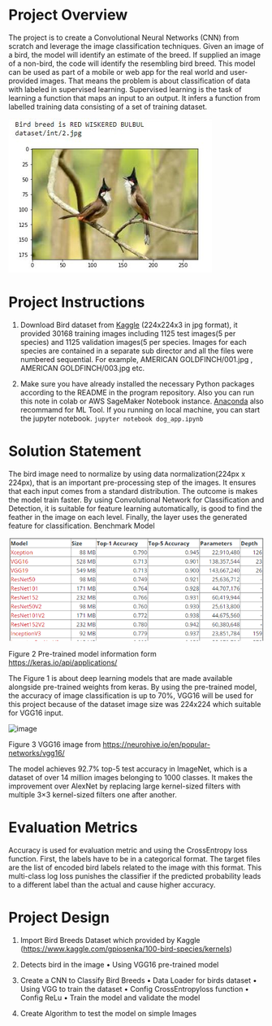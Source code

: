 # Project Overview

The project is to create a Convolutional Neural Networks (CNN) from scratch and leverage the image classification techniques. Given an image of a bird, the model will identify an estimate of the breed. If supplied an image of a non-bird, the code will identify the resembling bird breed. This model can be used as part of a mobile or web app for the real world and user-provided images. That means the problem is about classification of data with labeled in supervised learning. Supervised learning is the task of learning a function that maps an input to an output. It infers a function from labelled training data consisting of a set of training dataset.

![image](https://github.com/michaelcity/Bird-Species-Recognition/blob/master/img/example1.JPG)


# Project Instructions

1. Download Bird dataset from [Kaggle](https://www.kaggle.com/gpiosenka/100-bird-species) (224x224x3 in jpg format), it provided 30168 training images including 1125 test images(5 per species) and 1125 validation images(5 per species. Images for each species are contained in a separate sub director and all the files were numbered sequential. For example, AMERICAN GOLDFINCH/001.jpg , AMERICAN GOLDFINCH/003.jpg etc.
 
2. Make sure you have already installed the necessary Python packages according to the README in the program repository. Also you can run this note in colab or AWS SageMaker Notebook instance. [Anaconda](https://www.anaconda.com/) also recommamd for ML Tool.
If you running on local machine, you can start the jupyter notebook.
`jupyter notebook dog_app.ipynb`

# Solution Statement

The bird image need to normalize by using data normalization(224px x 224px), that is an important pre-processing step of the images. It ensures that each input comes from a standard distribution. The outcome is makes the model train faster. By using Convolutional Network for Classification and Detection, it is suitable for feature learning automatically, is good to find the feather in the image on each level. Finally, the layer uses the generated feature for classification.
Benchmark Model
 
 ![image](https://github.com/michaelcity/Bird-Species-Recognition/blob/master/img/kaggle-caputre.PNG)
 
Figure 2 Pre-trained model information form https://keras.io/api/applications/

The Figure 1 is about deep learning models that are made available alongside pre-trained weights from keras. By using the pre-trained model, the accuracy of image classification is up to 70%, VGG16 will be used for this project because of the dataset image size was 224x224 which suitable for VGG16 input.


 ![image](https://neurohive.io/wp-content/uploads/2018/11/vgg16-1-e1542731207177.png)
 
Figure 3 VGG16 image from https://neurohive.io/en/popular-networks/vgg16/

The model achieves 92.7% top-5 test accuracy in ImageNet, which is a dataset of over 14 million images belonging to 1000 classes. It makes the improvement over AlexNet by replacing large kernel-sized filters with multiple 3×3 kernel-sized filters one after another.


# Evaluation Metrics

Accuracy is used for evaluation metric and using the CrossEntropy loss function. First, the labels have to be in a categorical format. The target files are the list of encoded bird labels related to the image with this format. This multi-class log loss punishes the classifier if the predicted probability leads to a different label than the actual and cause higher accuracy.



# Project Design

1.	Import Bird Breeds Dataset which provided by Kaggle (https://www.kaggle.com/gpiosenka/100-bird-species/kernels)

2.	Detects bird in the image
•	Using VGG16 pre-trained model 

3.	Create a CNN to Classify Bird Breeds
•	Data Loader for birds dataset
•	Using VGG to train the dataset
•	Config CrossEntropyloss function
•	Config ReLu
•	Train the model and validate the model

4.	Create Algorithm to test the model on simple Images

